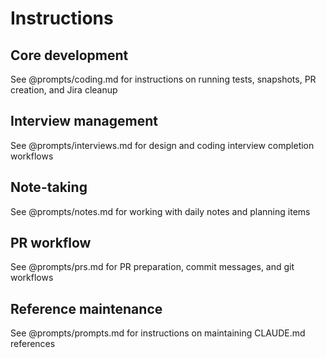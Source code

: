 # Instructions

## Core development
See @prompts/coding.md for instructions on running tests, snapshots, PR creation, and Jira cleanup

## Interview management
See @prompts/interviews.md for design and coding interview completion workflows

## Note-taking
See @prompts/notes.md for working with daily notes and planning items

## PR workflow
See @prompts/prs.md for PR preparation, commit messages, and git workflows

## Reference maintenance
See @prompts/prompts.md for instructions on maintaining CLAUDE.md references